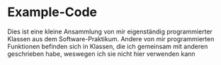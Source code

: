 # Example-Code 
Dies ist eine kleine Ansammlung von mir eigenständig programmierter Klassen aus dem Software-Praktikum. Andere von mir programmierten Funktionen befinden sich in Klassen, die ich gemeinsam mit anderen geschrieben habe, weswegen ich sie nicht hier verwenden kann
